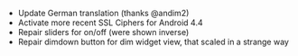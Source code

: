* Update German translation (thanks @andim2)
* Activate more recent SSL Ciphers for Android 4.4
* Repair sliders for on/off (were shown inverse)
* Repair dimdown button for dim widget view, that scaled in a strange way